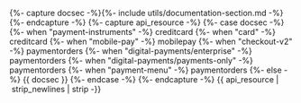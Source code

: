 {%- capture docsec -%}{%- include utils/documentation-section.md -%}{%- endcapture -%}
{%- capture api_resource -%}
    {%- case docsec -%}
    {%- when "payment-instruments" -%}
        creditcard
    {%- when "card" -%}
        creditcard
    {%- when "mobile-pay" -%}
        mobilepay
    {%- when "checkout-v2" -%}
         paymentorders
     {%- when "digital-payments/enterprise" -%}
         paymentorders
     {%- when "digital-payments/payments-only" -%}
         paymentorders
    {%- when "payment-menu" -%}
        paymentorders
    {%- else -%}
        {{ docsec }}
    {%- endcase -%}
{%- endcapture -%}
{{ api_resource | strip_newlines | strip -}}
